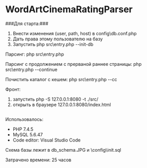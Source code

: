 # WordArtCinemaRatingParser

###Для старта:###
1) Внести изменения (user, path, host) в config\db.conf.php
2) Дать права этому пользователю на базу 
3) Запустить php src\entry.php --init-db

Парсинг:
php src\entry.php

Парсинг с продолжением с прерваной раннее страницы:
php src\entry.php --continue

Почистить каталог с кешем:
php src\entry.php --cc

Фронт:
1) запустить php -S 127.0.0.1:8080 -t ./src/
2) открыть в браузере 127.0.0.1:8080/index.html

##
##
##

Использовалось:
* PHP 7.4.5
* MySQL 5.6.47
* Code editor: Visual Studio Code

Схема базы лежит в db_schema.JPG и \config\init.sql

Затрачено времени: 25 часов